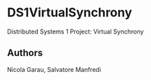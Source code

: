 # DS1VirtualSynchrony
Distributed Systems 1 Project: Virtual Synchrony

## Authors
Nicola Garau, Salvatore Manfredi
